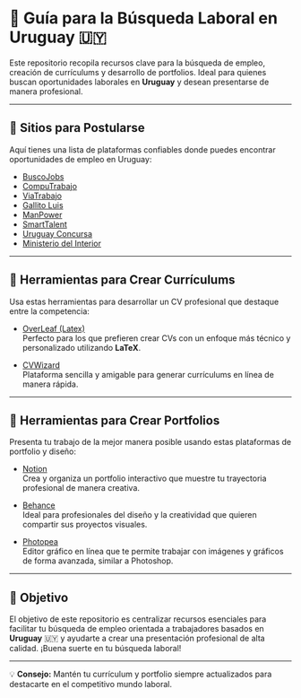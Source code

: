# 🚀 Guía para la Búsqueda Laboral en Uruguay 🇺🇾

Este repositorio recopila recursos clave para la búsqueda de empleo, creación de currículums y desarrollo de portfolios. Ideal para quienes buscan oportunidades laborales en **Uruguay** y desean presentarse de manera profesional.

---

## 📩 Sitios para Postularse

Aquí tienes una lista de plataformas confiables donde puedes encontrar oportunidades de empleo en Uruguay:

- [BuscoJobs](https://www.buscojobs.com.uy/)  
- [CompuTrabajo](https://uy.computrabajo.com/)  
- [ViaTrabajo](https://viatrabajo.mtss.gub.uy/)  
- [Gallito Luis](https://trabajo.gallito.com.uy/)  
- [ManPower](https://www.manpower.com.uy/)  
- [SmartTalent](https://www.smarttalent.uy/)  
- [Uruguay Concursa](https://www.uruguayconcursa.gub.uy/Portal/)  
- [Ministerio del Interior](https://www.minterior.gub.uy/index.php?option=com_llamados&task=llamados)

---

## 📃 Herramientas para Crear Currículums

Usa estas herramientas para desarrollar un CV profesional que destaque entre la competencia:

- [OverLeaf (Latex)](https://www.overleaf.com/)  
  Perfecto para los que prefieren crear CVs con un enfoque más técnico y personalizado utilizando **LaTeX**.

- [CVWizard](https://www.cvwizard.com/en)  
  Plataforma sencilla y amigable para generar currículums en línea de manera rápida.

---

## 💼 Herramientas para Crear Portfolios

Presenta tu trabajo de la mejor manera posible usando estas plataformas de portfolio y diseño:

- [Notion](https://www.notion.so/)  
  Crea y organiza un portfolio interactivo que muestre tu trayectoria profesional de manera creativa.

- [Behance](https://behance.net/)  
  Ideal para profesionales del diseño y la creatividad que quieren compartir sus proyectos visuales.

- [Photopea](https://www.photopea.com/)  
  Editor gráfico en línea que te permite trabajar con imágenes y gráficos de forma avanzada, similar a Photoshop.

---

## 🎯 Objetivo

El objetivo de este repositorio es centralizar recursos esenciales para facilitar tu búsqueda de empleo orientada a trabajadores basados en **Uruguay** 🇺🇾 y ayudarte a crear una presentación profesional de alta calidad. ¡Buena suerte en tu búsqueda laboral!

---

💡 **Consejo:** Mantén tu currículum y portfolio siempre actualizados para destacarte en el competitivo mundo laboral.
